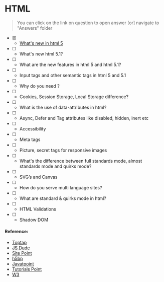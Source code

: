 # HTML

> You can click on the link on question to open answer [or] navigate to "Answers" folder

- [x] - [What's new in html 5](https://github.com/FuelFrontend/Frontend-Developer-Interview-Preparation/blob/master/HTML/Answers/01.whats-new-in-html5.md)
- [ ] - What's new html 5.1?
- [ ] - What are the new features in html 5 and html 5.1?
- [ ] - Input tags and other semantic tags in html 5 and 5.1
- [ ] - Why do you need <Doctype>?
- [ ] - Cookies, Session Storage, Local Storage difference?
- [ ] - What is the use of data-attributes in html?
- [ ] - Async, Defer and Tag attributes like disabled, hidden, inert etc
- [ ] - Accessibility
- [ ] - Meta tags
- [ ] - Picture, secret tags for responsive images
- [ ] - What's the difference between full standards mode, almost standards mode and quirks mode?
- [ ] - SVG’s and Canvas
- [ ] - How do you serve multi language sites?
- [ ] - What are standard & quirks mode in html?
- [ ] - HTML Validations
- [ ] - Shadow DOM

#### Reference:

- [Toptap](https://www.toptal.com/html5/interview-questions)
- [JS Dude](http://thatjsdude.com/interview/html.html)
- [Site Point](https://www.sitepoint.com/whats-new-in-html-5-1/)
- [h5bp](https://github.com/h5bp/Front-end-Developer-Interview-Questions#html-questions)
- [Javatpoint](http://www.javatpoint.com/html-interview-questions)
- [Tutorials Point](https://www.tutorialspoint.com/html5/html5_interview_questions.htm)
- [W3](https://www.w3.org/TR/shadow-dom/#introduction)
